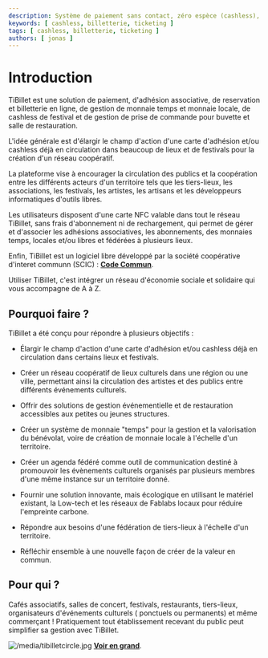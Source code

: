 ```yaml
---
description: Système de paiement sans contact, zéro espèce (cashless), de gestion d'évènement, de gestion de salle de restauration, d'engagement associatif et d'achat de billets en ligne… mais pas uniquement !
keywords: [ cashless, billetterie, ticketing ]
tags: [ cashless, billetterie, ticketing ]
authors: [ jonas ]
---
```


# Introduction

TiBillet est une solution de paiement, d'adhésion associative, de reservation et billetterie en ligne,
de gestion de monnaie temps et monnaie locale,
de cashless de festival et de gestion de prise de commande pour buvette et salle de restauration.

L'idée générale est d'élargir le champ d'action d'une carte d'adhésion et/ou cashless déjà en circulation dans beaucoup
de lieux et de festivals pour la création d'un réseau coopératif.

La plateforme vise à encourager la circulation des publics et la coopération entre les différents acteurs d'un
territoire tels que les tiers-lieux, les associations, les festivals, les artistes, les artisans et les développeurs informatiques d'outils libres.

Les utilisateurs disposent d'une carte NFC valable dans tout le réseau TiBillet, sans frais d'abonnement ni de
rechargement, qui permet de gérer et d'associer les adhésions associatives, les abonnements, des monnaies temps, locales et/ou libres
et fédérées à plusieurs lieux.

Enfin, TiBillet est un logiciel libre développé par la société coopérative d'interet communn (SCIC) : **[Code Commun](https://codecommun.coop)**.

Utiliser TiBillet, c'est intégrer un réseau d'économie sociale et solidaire qui vous accompagne de A à Z.

## Pourquoi faire ?


TiBillet a été conçu pour répondre à plusieurs objectifs :

- Élargir le champ d'action d'une carte d'adhésion et/ou cashless déjà en circulation dans certains lieux et festivals.

- Créer un réseau coopératif de lieux culturels dans une région ou une ville, permettant ainsi la circulation des
  artistes et des publics entre différents événements culturels.

- Offrir des solutions de gestion événementielle et de restauration accessibles aux petites ou jeunes structures.

- Créer un système de monnaie "temps" pour la gestion et la valorisation du bénévolat, voire de création de monnaie
  locale à l'échelle d'un
  territoire.

- Créer un agenda fédéré comme outil de communication destiné à promouvoir les évènements culturels organisés par
  plusieurs membres d'une même instance sur un territoire donné.

- Fournir une solution innovante, mais écologique en utilisant le matériel existant, la Low-tech et les réseaux de
  Fablabs locaux pour réduire l'empreinte carbone.

- Répondre aux besoins d'une fédération de tiers-lieux à l'échelle d'un territoire.

- Réfléchir ensemble à une nouvelle façon de créer de la valeur en commun.


## Pour qui ?

Cafés associatifs, salles de concert, festivals, restaurants, tiers-lieux, organisateurs d'événements culturels (
ponctuels ou permanents) et même commerçant ! Pratiquement tout établissement recevant du public peut simplifier sa
gestion avec TiBillet.

![/media/tibilletcircle.jpg](/media/tibilletcircle.jpg)
**[Voir en grand](/media/tibilletcircle.jpg)**.
